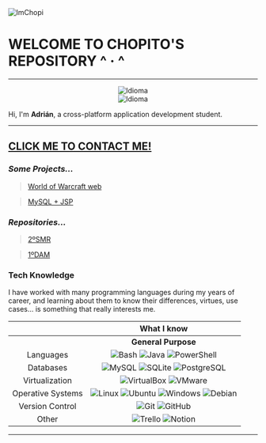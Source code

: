 <img src="https://komarev.com/ghpvc/?username=ImChopi" alt="ImChopi"/>

# WELCOME TO CHOPITO'S REPOSITORY ^ · ^
---
<div align="center">
        <img src="https://img.shields.io/badge/Nat-🇪🇸-%23aaaaaa.svg?style=flat" alt="Idioma"/>
        <br>
        <img src="https://img.shields.io/badge/B1-🇬🇧-%23aaaaaa.svg?style=flat" alt="Idioma"/>
</div>
<div>
      <p align="left">
         Hi, I'm <b>Adrián</b>, a cross-platform application development student.</b>
      <br>
      </p>
</div>

---
 [CLICK ME TO CONTACT ME!](https://chopito.vercel.app/)
---
### _Some Projects..._

> [World of Warcraft web](https://github.com/ImChopi/1DAM/tree/main/HTML_CSS_JS/Project_Final-WorldOfWarcraft_web)

> [MySQL + JSP](https://github.com/ImChopi/1DAM/tree/main/JSP/Project_Final-MySQL_JSP/mysqlCRUD)

### _Repositories..._

> [2ºSMR](https://github.com/ImChopi/2SMR)

> [1ºDAM](https://github.com/ImChopi/1DAM)

### Tech Knowledge
<div align="center">
    <p align="left">
        I have worked with many programming languages during my years of career, and learning about them to know their differences, virtues, use cases... is something that really interests me.
    </p>
</div>

<table align="center">
    <thead align="center">
        <tr>
            <th></th>
            <th>What I know</th>
        </tr>
    </thead>
    <tbody align="center">
        <tr>
            <td> <!-- Empty --> </td>
            <td colspan=1>
                <b>General Purpose</b>
            </td>
        </tr>
        <tr>
            <td>Languages</td>
            <td>
                <img src="https://img.shields.io/badge/Bash-%23121011.svg?style=flat&logo=gnu-bash&logoColor=white" alt="Bash">
                <img src="https://img.shields.io/badge/Java-%23DD4F39.svg?style=flat&logo=oracle&logoColor=white" alt="Java">
                <img src="https://img.shields.io/badge/PowerShell-%235391FE.svg?style=flat&logo=powershell&logoColor=white" alt="PowerShell">
            </td>
        </tr>
        <tr>
            <td>Databases</td>
            <td>
                <img src="https://img.shields.io/badge/MySQL-%2300f.svg?style=flat&logo=mysql&logoColor=white" alt="MySQL">
                <img src="https://img.shields.io/badge/SQLite-%2307405e.svg?style=flat&logo=sqlite&logoColor=white" alt="SQLite">
                <img src="https://img.shields.io/badge/PostgreSQL-%23316192.svg?style=flat&logo=postgresql&logoColor=white" alt="PostgreSQL">
            </td>
        </tr>
        <tr>
            <td>Virtualization</td>
            <td>
                <img src="https://img.shields.io/badge/VirtualBox-%23183A61.svg?style=flat&logo=virtualbox&logoColor=white" alt="VirtualBox">
                <img src="https://img.shields.io/badge/VMware-%23607078.svg?style=flat&logo=vmware&logoColor=white" alt="VMware">
            </td>
        <tr>
            <td>Operative Systems</td>
            <td>
                <img src="https://img.shields.io/badge/Linux-%23FCC624.svg?style=flat&logo=linux&logoColor=black" alt="Linux">
                <img src="https://img.shields.io/badge/Ubuntu-E95420?style=flat&logo=ubuntu&logoColor=white" alt="Ubuntu">
                <img src="https://img.shields.io/badge/Windows-0078D6?style=flat&logo=windows&logoColor=white" alt="Windows">
                <img src="https://img.shields.io/badge/Debian-%23A81D33.svg?style=flat&logo=debian&logoColor=white" alt="Debian">
            </td>
        </tr>
        <tr>
            <td>Version Control</td>
            <td>
                <img src="https://img.shields.io/badge/Git-%23F05032.svg?style=flat&logo=git&logoColor=white" alt="Git">
                <img src="https://img.shields.io/badge/GitHub-%23121011.svg?style=flat&logo=github&logoColor=white" alt="GitHub">
            </td>
        </tr>
        <tr>
            <td>Other</td>
            <td>
                <img src="https://img.shields.io/badge/Trello-%23026AA7.svg?style=flat&logo=Trello&logoColor=white" alt="Trello">
                <img src="https://img.shields.io/badge/Notion-%23FFFFFF.svg?style=flat&logo=notion&logoColor=black" alt="Notion">
            </td>
        </tr>
    </tbody>
</table>

---
